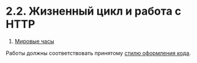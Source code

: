 # 2.2. Жизненный цикл и работа с HTTP

1. [Мировые часы](watches)
<!-- 2. [CRUD](crud) -->

Работы должны соответствовать принятому [стилю оформления кода](https://github.com/netology-code/codestyle).